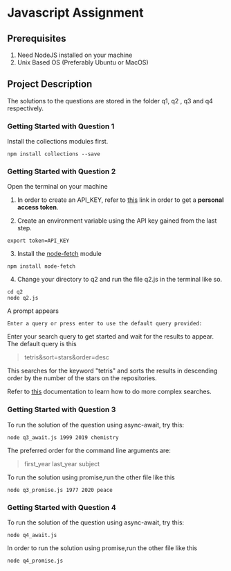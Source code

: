# Javascript Assignment 

## Prerequisites

1) Need NodeJS installed on your machine
2) Unix Based OS (Preferably Ubuntu or MacOS)


## Project Description
The solutions to the  questions are stored in the folder  q1, q2 , q3 and q4 respectively.
### Getting Started with Question 1
Install the collections modules first.
```
npm install collections --save
```
### Getting Started with Question 2

Open the terminal on your machine
1) In order to create an API_KEY, refer to [this](https://docs.github.com/en/free-pro-team@latest/github/authenticating-to-github/creating-a-personal-access-token) link in order to get a **personal access token**. 


2) Create an environment variable using the API key gained from the last step.
```
export token=API_KEY
```

3) Install the [node-fetch](https://www.npmjs.com/package/node-fetch) module

```
npm install node-fetch
```


4) Change your directory to q2 and run the file q2.js in the terminal like so.

```
cd q2
node q2.js
```
A prompt appears 
```
Enter a query or press enter to use the default query provided: 
```
Enter your search query to get started and wait for the results to appear.
The default query is this 
>tetris&sort=stars&order=desc

This searches for the keyword "tetris" and sorts the results in  descending order by the number of the stars on the repositories.

Refer to [this](https://docs.github.com/en/free-pro-team@latest/github/searching-for-information-on-github/searching-for-repositories) documentation to learn how to do more complex searches.


### Getting Started with Question 3

To run the solution of the question using async-await, try this:
```
node q3_await.js 1999 2019 chemistry
```
The preferred order for the command line arguments are:
> first_year last_year subject

To run the solution using promise,run the other file like this

```
node q3_promise.js 1977 2020 peace
```

### Getting Started with Question 4

To run the solution of the question using async-await, try this:
```
node q4_await.js 
```
In order to run the solution using promise,run the other file like this

```
node q4_promise.js
```
